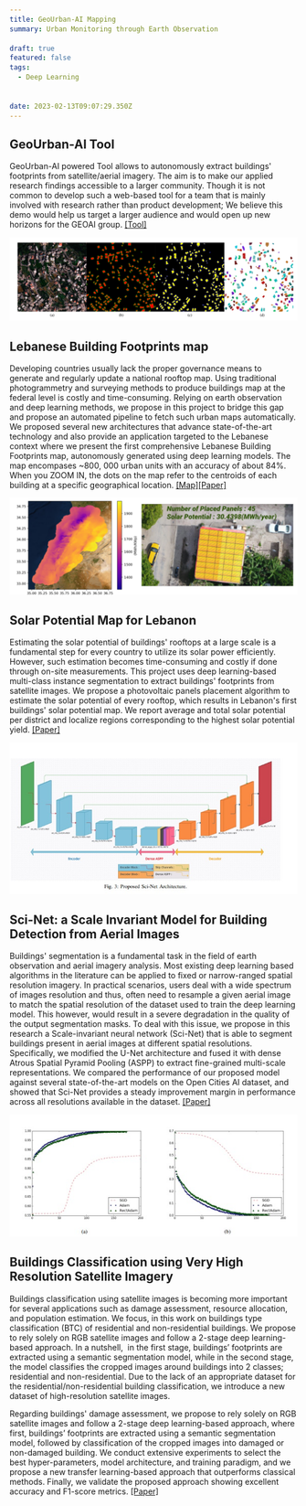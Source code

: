 ```yaml
---
title: GeoUrban-AI Mapping
summary: Urban Monitoring through Earth Observation

draft: true
featured: false
tags:
  - Deep Learning


date: 2023-02-13T09:07:29.350Z
---
```


<div class=article-style itemprop=articleBody>

<b><h2 id=geourban-ai-tool>GeoUrban-AI Tool</h2></b>
<p>GeoUrban-AI powered Tool allows to autonomously extract buildings' footprints from satellite/aerial imagery. The aim is to make our applied research findings accessible to a larger community. Though it is not common to develop such a web-based tool for a team that is mainly involved with research rather than product development; We believe this demo would help us target a larger audience and would open up new horizons for the GEOAI group. <a href="http://geoai.cnrs.edu.lb/urbanmodels/" target="_blank">[Tool]</a></p>

<img src="./lebanonmap.png">

<b><h2 id=lebanese-buildings-footprints-map>Lebanese Building Footprints map</h2></b>
<p>Developing countries usually lack the proper governance means to generate and regularly update a national rooftop map. Using traditional photogrammetry and surveying methods to produce buildings map at the federal level is costly and time-consuming. Relying on earth observation and deep learning methods, we propose in this project to bridge this gap and propose an automated pipeline to fetch such urban maps automatically. We proposed several new architectures that advance state-of-the-art technology and also provide an application targeted to the Lebanese context where we present the first comprehensive Lebanese Building Footprints map, autonomously generated using deep learning models. The map encompases  ~800, 000 urban units with an accuracy of about 84%. When you ZOOM IN, the dots on the map refer to the centroids of each building at a specific geographical location. <a href="http://geoai.cnrs.edu.lb/urbanmap/" target="_blank">[Map]</a><a href="https://geogroup.ai/publication/solar2022/">[Paper]</a></p>

<img src="./solar.png">

<b><h2 id=solar-potential>Solar Potential Map for Lebanon</h2></b>
<p>Estimating the solar potential of buildings' rooftops at a large scale is a fundamental step for every country to utilize its solar power efficiently. However, such estimation becomes time-consuming and costly if done through on-site measurements. This project uses deep learning-based multi-class instance segmentation to extract buildings' footprints from satellite images. We propose a photovoltaic panels placement algorithm to estimate the solar potential of every rooftop, which results in Lebanon's first buildings' solar potential map. We report average and total solar potential per district and localize regions corresponding to the highest solar potential yield. <a href="https://geogroup.ai/publication/solar2022/">[Paper]</a></p>

<p><img src=./scinet.jpg title="Sci-Net architecture"></p>

<b><h2 id=sci-net>Sci-Net: a Scale Invariant Model for Building Detection from Aerial Images</h2><p></b>
Buildings' segmentation is a fundamental task in the field of earth observation and aerial imagery analysis. Most existing deep learning based algorithms in the literature can be applied to fixed or narrow-ranged spatial resolution imagery. In practical scenarios, users deal with a wide spectrum of images resolution and thus, often need to resample a given aerial image to match the spatial resolution of the dataset used to train the deep learning model. This however, would result in a severe degradation in the quality of the output segmentation masks. To deal with this issue, we propose in this research a Scale-invariant neural network (Sci-Net) that is able to segment buildings present in aerial images at different spatial resolutions. Specifically, we modified the U-Net architecture and fused it with dense Atrous Spatial Pyramid Pooling (ASPP) to extract fine-grained multi-scale representations. We compared the performance of our proposed model against several state-of-the-art models on the Open Cities AI dataset, and showed that Sci-Net provides a steady improvement margin in performance across all resolutions available in the dataset. <a href="https://geogroup.ai/publication/scinet2022/">[Paper]</a></p>

<p><img src=./bdabtc.jpg title="Buildings Classification using Very High Resolution Satellite Imagery"></p>

<b><h2 id=bda-btc>Buildings Classification using Very High Resolution Satellite Imagery</h2><p></b>
Buildings classification using satellite images is becoming more important for several applications such as damage assessment, resource allocation, and population estimation. We focus, in this work on buildings type classification (BTC) of residential and non-residential buildings. We propose to rely solely on RGB satellite images and follow a 2-stage deep learning-based approach. In a nutshell,  in the first stage, buildings’ footprints are extracted using a semantic segmentation model, while in the second stage, the model classifies the cropped images around buildings into 2 classes; residential and non-residential. Due to the lack of an appropriate dataset for the residential/non-residential building classification, we introduce a new dataset of high-resolution satellite images.

Regarding buildings' damage assessment, we propose to rely solely on RGB satellite images and follow a 2-stage deep learning-based approach, where first, buildings’ footprints are extracted using a semantic segmentation model, followed by classification of the cropped images into damaged or non-damaged building. We conduct extensive experiments to select the best hyper-parameters, model architecture, and training paradigm, and we propose a new transfer learning-based approach that outperforms classical methods. Finally, we validate the proposed approach showing excellent accuracy and F1-score metrics. <a href="https://geogroup.ai/publication/bdabtc2021/">[Paper]</a></p>


</div>
